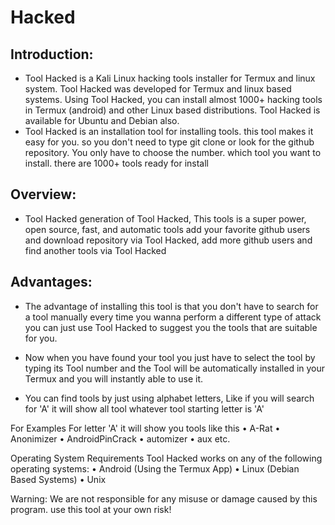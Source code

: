 # Hacked
## Introduction:
+ Tool Hacked is a Kali Linux hacking tools installer for Termux and linux system. Tool Hacked was developed for Termux and linux based systems. Using Tool Hacked, you can install almost 1000+ hacking tools in Termux (android) and other Linux based distributions. Tool Hacked is available for Ubuntu and Debian also.
+ Tool Hacked is an installation tool for installing tools. this tool makes it easy for you. so you don't need to type git clone or look for the github repository. You only have to choose the number. which tool you want to install. there are 1000+ tools ready for install

## Overview:
+ Tool Hacked generation of Tool Hacked, This tools is a super power, open source, fast, and automatic tools add your favorite github users and download repository via Tool Hacked, add more github users and find another tools via Tool Hacked

## Advantages:
+ The advantage of installing this tool is that you don't have to search for a tool manually every time you wanna perform a different type of attack you can just use Tool Hacked to suggest you the tools that are suitable for you.
+ Now when you have found your tool you just have to select the tool by typing its Tool number and the Tool will be automatically installed in your Termux and you will instantly able to use it.

+ You can find tools by just using alphabet letters, Like if you will search for 'A' it will show all tool whatever tool starting letter is 'A'

For Examples
For letter 'A' it will show you tools like this
• A-Rat
• Anonimizer
• AndroidPinCrack
• automizer
• aux
etc.

Operating System Requirements
Tool Hacked works on any of the following operating systems:
• Android (Using the Termux App)
• Linux (Debian Based Systems)
• Unix


Warning: We are not responsible for any misuse or damage caused by this program. use this tool at your own risk!
